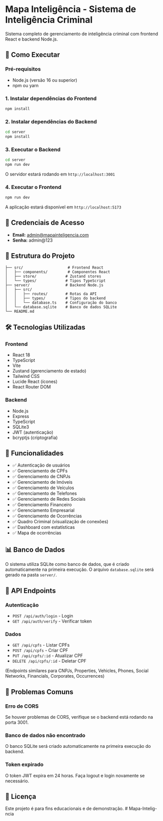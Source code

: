 # Mapa Inteligência - Sistema de Inteligência Criminal

Sistema completo de gerenciamento de inteligência criminal com frontend React e backend Node.js.

## 🚀 Como Executar

### Pré-requisitos
- Node.js (versão 16 ou superior)
- npm ou yarn

### 1. Instalar dependências do Frontend
```bash
npm install
```

### 2. Instalar dependências do Backend
```bash
cd server
npm install
```

### 3. Executar o Backend
```bash
cd server
npm run dev
```
O servidor estará rodando em `http://localhost:3001`

### 4. Executar o Frontend
```bash
npm run dev
```
A aplicação estará disponível em `http://localhost:5173`

## 🔐 Credenciais de Acesso
- **Email:** admin@mapainteligencia.com
- **Senha:** admin@123

## 📁 Estrutura do Projeto

```
├── src/                    # Frontend React
│   ├── components/         # Componentes React
│   ├── store/             # Zustand stores
│   └── types/             # Tipos TypeScript
├── server/                # Backend Node.js
│   ├── src/
│   │   ├── routes/        # Rotas da API
│   │   ├── types/         # Tipos do backend
│   │   └── database.ts    # Configuração do banco
│   └── database.sqlite    # Banco de dados SQLite
└── README.md
```

## 🛠️ Tecnologias Utilizadas

### Frontend
- React 18
- TypeScript
- Vite
- Zustand (gerenciamento de estado)
- Tailwind CSS
- Lucide React (ícones)
- React Router DOM

### Backend
- Node.js
- Express
- TypeScript
- SQLite3
- JWT (autenticação)
- bcryptjs (criptografia)

## 🔧 Funcionalidades

- ✅ Autenticação de usuários
- ✅ Gerenciamento de CPFs
- ✅ Gerenciamento de CNPJs
- ✅ Gerenciamento de Imóveis
- ✅ Gerenciamento de Veículos
- ✅ Gerenciamento de Telefones
- ✅ Gerenciamento de Redes Sociais
- ✅ Gerenciamento Financeiro
- ✅ Gerenciamento Empresarial
- ✅ Gerenciamento de Ocorrências
- ✅ Quadro Criminal (visualização de conexões)
- ✅ Dashboard com estatísticas
- ✅ Mapa de ocorrências

## 📊 Banco de Dados

O sistema utiliza SQLite como banco de dados, que é criado automaticamente na primeira execução. O arquivo `database.sqlite` será gerado na pasta `server/`.

## 🔄 API Endpoints

### Autenticação
- `POST /api/auth/login` - Login
- `GET /api/auth/verify` - Verificar token

### Dados
- `GET /api/cpfs` - Listar CPFs
- `POST /api/cpfs` - Criar CPF
- `PUT /api/cpfs/:id` - Atualizar CPF
- `DELETE /api/cpfs/:id` - Deletar CPF

(Endpoints similares para CNPJs, Properties, Vehicles, Phones, Social Networks, Financials, Corporates, Occurrences)

## 🚨 Problemas Comuns

### Erro de CORS
Se houver problemas de CORS, verifique se o backend está rodando na porta 3001.

### Banco de dados não encontrado
O banco SQLite será criado automaticamente na primeira execução do backend.

### Token expirado
O token JWT expira em 24 horas. Faça logout e login novamente se necessário.

## 📝 Licença

Este projeto é para fins educacionais e de demonstração. #   M a p a - I n t e l i g - n c i a  
 